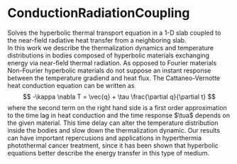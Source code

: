 # ConductionRadiationCoupling
Solves the hyperbolic thermal transport equation in a 1-D slab coupled to the near-field radiative heat transfer from a neighboring slab.  
In this work we describe the thermalization dynamics and temperature distributions in bodies
composed of hyperbolic materials exchanging energy via near-field thermal radiation. As opposed
to Fourier materials Non-Fourier hyperbolic materials do not suppose an instant response between
the temperature gradiend and heat flux. The Cattaneo-Vernotte heat conduction equation can be written as
$$
-\kappa \nabla  T = \vec{q} + \tau \frac{\partial q}{\partial t} 
$$
where the second term on the right hand side is a first order approximation to the time lag in heat conduction and the time response $\tua$ depends on the
given material. This time delay can alter the temperature distribution
inside the bodies and slow down the thermalization dynamic. Our results can have important
repercusions and applications in hyperthermia photothermal cancer treatment, since it has been
shown that hyperbolic equations better describe the energy transfer in this type of medium.

